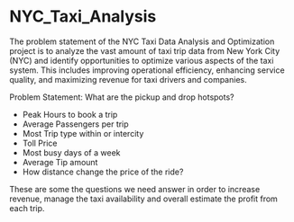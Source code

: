 # NYC_Taxi_Analysis

The problem statement of the NYC Taxi Data Analysis and Optimization project is to analyze the vast amount of taxi trip data from New York City
(NYC) and identify opportunities to optimize various aspects of the taxi system. This includes improving operational efficiency, enhancing service quality, and maximizing revenue for taxi drivers and companies.

Problem Statement:
What are the pickup and drop hotspots?
* Peak Hours to book a trip
* Average Passengers per trip
* Most Trip type within or intercity
* Toll Price
* Most busy days of a week
* Average Tip amount
* How distance change the price of the ride?

These are some the questions we need answer in order to increase revenue, manage the taxi availability and overall estimate the profit from each trip.